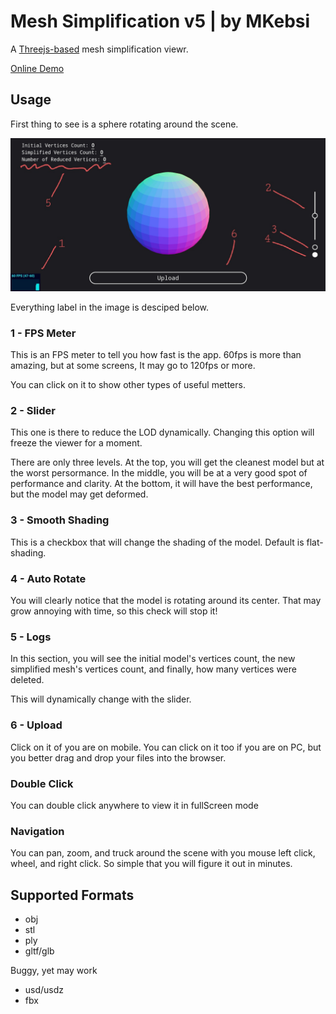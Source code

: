 # Mesh Simplification v5 | by MKebsi
A [Threejs-based](https://threejs.org/) mesh simplification viewr.

[Online Demo](https://mesh-simplification.vercel.app/)

## Usage
First thing to see is a sphere rotating around the scene.

![](./tut/image1.jpg)

Everything label in the image is desciped below. 

### 1 - FPS Meter
This is an FPS meter to tell you how fast is the app. 60fps is more than amazing, but at some screens, It may go to 120fps or more.

You can click on it to show other types of useful metters.

### 2 - Slider
This one is there to reduce the LOD dynamically. Changing this option will freeze the viewer for a moment.

There are only three levels. At the top, you will get the cleanest model but at the worst persormance. In the middle, you will be at a very good spot of performance and clarity. At the bottom, it will have the best performance, but the model may get deformed.

### 3 - Smooth Shading
This is a checkbox that will change the shading of the model. Default is flat-shading.

### 4 - Auto Rotate
You will clearly notice that the model is rotating around its center. That may grow annoying with time, so this check will stop it!

### 5 - Logs
In this section, you will see the initial model's vertices count, the new simplified mesh's vertices count, and finally, how many vertices were deleted.

This will dynamically change with the slider.

### 6 - Upload 
Click on it of you are on mobile. You can click on it too if you are on PC, but you better drag and drop your files into the browser. 

### Double Click
You can double click anywhere to view it in fullScreen mode

### Navigation
You can pan, zoom, and truck around the scene with you mouse left click, wheel, and right click. So simple that you will figure it out in minutes. 

## Supported Formats
- obj
- stl
- ply
- gltf/glb

Buggy, yet may work
- usd/usdz
- fbx
